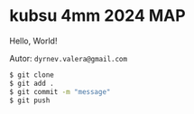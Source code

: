 # kubsu 4mm 2024 MAP
Hello, World!

Autor: `dyrnev.valera@gmail.com`

```bash
$ git clone 
$ git add .
$ git commit -m "message"
$ git push
```